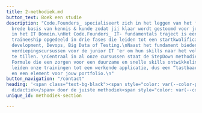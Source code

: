 ```yaml
---
title: 2-methodiek.md
button_text: Boek een studie
description: "Code.Founders_ specialiseert zich in het leggen van het fundament. Een
  brede basis van kennis & kunde zodat jij klaar wordt gestoomd voor jouw eerste stappen
  in het IT Domein.\nHet Code.Founders_ IT- fundamentals traject is een omvangrijk
  traineeship opgedeeld in drie fases die leiden tot een startkwalificatie in Software
  development, Devops, Big Data of Testing.\nNaast het fundament bieden wij verschillende
  verdiepingscursussen voor de junior IT ‘er om hun skills naar het volgende niveau
  te tillen. \nCentraal in al onze cursussen staat de StepDown methodiek en de ABC
  Formule die een zorgen voor een duurzame en snelle skills ontwikkeling. Daarnaast
  leiden onze trainingen tot een werkende applicatie, dus een “tastbaar” resultaat
  en een element voor jouw portfolio.\n"
button_navigation: "/contact"
heading: '<span class="text-bg-black"><span style="color: var(--color-primary-green);">De   effectiefste
  didactiek</span> door de juiste methodiek<span style="color: var(--color-primary-green);">.</span></span>'
unique_id: methodiek-section

---
```


